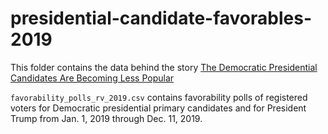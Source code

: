 # presidential-candidate-favorables-2019

This folder contains the data behind the story [The Democratic Presidential Candidates Are Becoming Less Popular]()

`favorability_polls_rv_2019.csv` contains favorability polls of registered voters for Democratic presidential primary candidates and for President Trump from Jan. 1, 2019 through Dec. 11, 2019.
